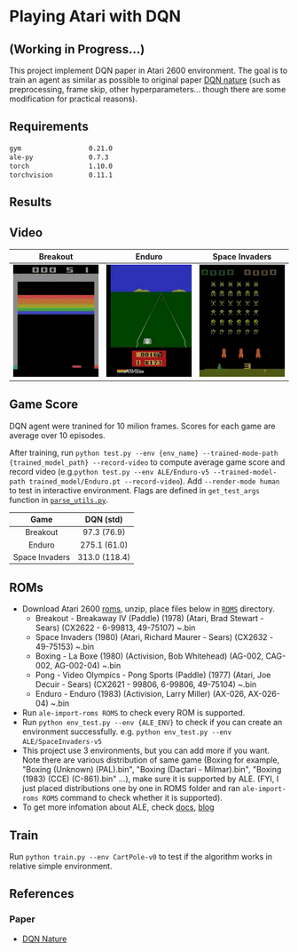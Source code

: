 # Playing Atari with DQN

## (Working in Progress...)

This project implement DQN paper in Atari 2600 environment. The goal is to train an agent as similar as possible to original paper [DQN nature](https://www.nature.com/articles/nature14236) (such as preprocessing, frame skip, other hyperparameters... though there are some modification for practical reasons).

## Requirements
```
gym                 0.21.0
ale-py              0.7.3
torch               1.10.0
torchvision         0.11.1
```

## Results
## Video
| Breakout | Enduro | Space Invaders |
|:---: | :---: | :---: |
|![](assets/Breakout.gif) | ![](assets/Enduro.gif) | ![](assets/SpaceInvaders.gif) |


## Game Score
DQN agent were tranined for 10 milion frames. Scores for each game are average over 10 episodes.

After training, run
`python test.py --env {env_name} --trained-mode-path {trained_model_path} --record-video` to compute average game score and record video (e.g.`python test.py --env ALE/Enduro-v5 --trained-model-path trained_model/Enduro.pt --record-video`). Add `--render-mode human` to test in interactive environment. Flags are defined in `get_test_args` function in [`parse_utils.py`](parse_utils.py).


Game | DQN (std)
:---:|:---:
Breakout | 97.3 (76.9)
Enduro | 275.1 (61.0)
Space Invaders | 313.0 (118.4)



## ROMs
- Download Atari 2600 [roms](http://www.atarimania.com/rom_collection_archive_atari_2600_roms.html), unzip, place files below in [`ROMS`](ROMS) directory.
	- Breakout - Breakaway IV (Paddle) (1978) (Atari, Brad Stewart - Sears) (CX2622 - 6-99813, 49-75107) ~.bin
	-  Space Invaders (1980) (Atari, Richard Maurer - Sears) (CX2632 - 49-75153) ~.bin
	- Boxing - La Boxe (1980) (Activision, Bob Whitehead) (AG-002, CAG-002, AG-002-04) ~.bin
	- Pong - Video Olympics - Pong Sports (Paddle) (1977) (Atari, Joe Decuir - Sears) (CX2621 - 99806, 6-99806, 49-75104) ~.bin
	- Enduro - Enduro (1983) (Activision, Larry Miller) (AX-026, AX-026-04) ~.bin
- Run `ale-import-roms ROMS` to check every ROM is supported.
- Run `python env_test.py --env {ALE_ENV}` to check if you can create an environment successfully. e.g. `python env_test.py --env ALE/SpaceInvaders-v5`
- This project use 3 environments, but you can add more if you want. Note there are various distribution of same game (Boxing for example, "Boxing (Unknown) (PAL).bin", "Boxing (Dactari - Milmar).bin", "Boxing (1983) (CCE) (C-861).bin" ...), make sure it is supported by ALE. (FYI, I just placed distributions one by one in ROMS folder and ran `ale-import-roms ROMS` command to check whether it is supported).
- To get more infomation about ALE, check [docs](https://github.com/mgbellemare/Arcade-Learning-Environment/tree/master/docs), [blog](https://github.com/mgbellemare/Arcade-Learning-Environment)

## Train
Run `python train.py --env CartPole-v0` to test if the algorithm works in relative simple environment.

## References
### Paper
- [DQN Nature](https://deepmind.com/research/publications/2019/human-level-control-through-deep-reinforcement-learning)
